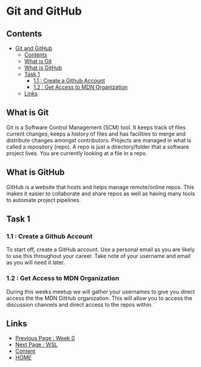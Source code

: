 # Git and GitHub

## Contents

- [Git and GitHub](#git-and-github)
  - [Contents](#contents)
  - [What is Git](#what-is-git)
  - [What is GitHub](#what-is-github)
  - [Task 1](#task-1)
    - [1.1 : Create a Github Account](#11--create-a-github-account)
    - [1.2 : Get Access to MDN Organization](#12--get-access-to-mdn-organization)
  - [Links](#links)

## What is Git

Git is a Software Control Management (SCM) tool. It keeps track of files current changes, keeps a history of files and has facilities to merge and distribute changes amongst contributors. Projects are managed in what is called a repository (repo). A repo is just a directory/folder that a software project lives. You are currently looking at a file in a repo.

## What is GitHub

GitHub is a website that hosts and helps manage remote/online repos. This makes it easier to collaborate and share repos as well as having many tools to automate project pipelines.

## Task 1

### 1.1 : Create a Github Account

To start off, create a GitHub account. Use a personal email as you are likely to use this throughout your career. Take note of your username and email as you will need it later.

### 1.2 : Get Access to MDN Organization

During this weeks meetup we will gather your usernames to give you direct access the the MDN GitHub organization. This will allow you to access the discussion channels and direct access to the repos within.

## Links

- [Previous Page : Week 0](/content/week0/README.md)
- [Next Page : WSL](/content/week0/tasks/wsl.md)
- [Content](/content/README.md)
- [HOME](/README.md)
